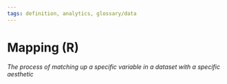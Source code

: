 ```yaml
---
tags: definition, analytics, glossary/data
---
```

#  Mapping (R)
*The process of matching up a specific variable in a dataset with a specific aesthetic*